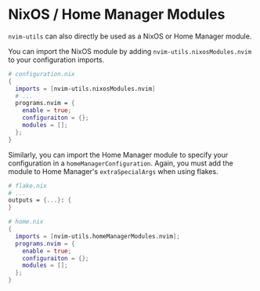 # NixOS / Home Manager Modules

`nvim-utils` can also directly be used as a NixOS or Home Manager module.

You can import the NixOS module by adding `nvim-utils.nixosModules.nvim` to
your configuration imports.

```nix
# configuration.nix
{
  imports = [nvim-utils.nixosModules.nvim]
  # ...
  programs.nvim = {
    enable = true;
    configuraiton = {};
    modules = [];
  };
}
```

Similarly, you can import the Home Manager module to specify your configuration
in a `homeManagerConfiguration`. Again, you must add the module to Home
Manager's `extraSpecialArgs` when using flakes.

```nix
# flake.nix
# ...
outputs = {...}: {
}
```

```nix
# home.nix
{
  imports = [nvim-utils.homeManagerModules.nvim];
  programs.nvim = {
    enable = true;
    configuraiton = {};
    modules = [];
  };
}
```
